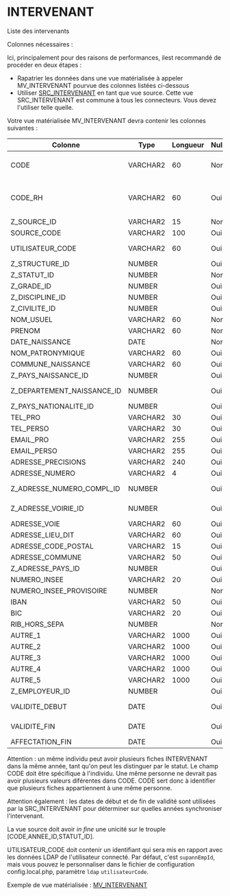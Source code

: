 # INTERVENANT

Liste des intervenants

Colonnes nécessaires :

Ici, principalement pour des raisons de performances, ilest recommandé de procéder en deux étapes :
* Rapatrier les données dans une vue matérialisée à appeler MV_INTERVENANT pourvue des colonnes listées ci-dessous
* Utiliser [SRC_INTERVENANT](../Générique/SRC_INTERVENANT.sql) en tant que vue source. Cette vue SRC_INTERVENANT est commune à tous les connecteurs.
Vous devez l'utiliser telle quelle.

Votre vue matérialisée MV_INTERVENANT devra contenir les colonnes suivantes :

|Colonne                   |Type    |Longueur|Nullable|Commentaire                  |
|--------------------------|--------|--------|--------|-----------------------------|
|CODE                      |VARCHAR2|60      |Non     | Identifiant unique de l'individu dans le système d'information l'individu |
|CODE_RH                   |VARCHAR2|60      |Oui     | Matricule permettant éventuellement d'identifier l'intervenant dans Siham, Harpège, Mangue, etc. |
|Z_SOURCE_ID               |VARCHAR2|15      |Non     |==> SOURCE.CODE              |
|SOURCE_CODE               |VARCHAR2|100     |Oui     |                             |
|UTILISATEUR_CODE          |VARCHAR2|60      |Oui     | Identifiant pour faire lien avec le LDAP |
|Z_STRUCTURE_ID            |NUMBER  |        |Oui     |==> STRUCTURE.SOURCE_CODE    |
|Z_STATUT_ID               |NUMBER  |        |Non     |==> STATUT_INTERVENANT.CODE  |
|Z_GRADE_ID                |NUMBER  |        |Oui     |==> GRADE.SOURCE_CODE        |
|Z_DISCIPLINE_ID           |NUMBER  |        |Oui     |==> DISCIPLINE.SOURCE_CODE   |
|Z_CIVILITE_ID             |NUMBER  |        |Oui     |==> CIVILITE.LIBELLE_COURT   |
|NOM_USUEL                 |VARCHAR2|60      |Non     |                             |
|PRENOM                    |VARCHAR2|60      |Non     |                             |
|DATE_NAISSANCE            |DATE    |        |Non     |                             |
|NOM_PATRONYMIQUE          |VARCHAR2|60      |Oui     |                             |
|COMMUNE_NAISSANCE         |VARCHAR2|60      |Oui     |                             |
|Z_PAYS_NAISSANCE_ID       |NUMBER  |        |Oui     |==> PAYS.SOURCE_CODE         |
|Z_DEPARTEMENT_NAISSANCE_ID|NUMBER  |        |Oui     |==> DEPARTEMENT.SOURCE_CODE  |
|Z_PAYS_NATIONALITE_ID     |NUMBER  |        |Oui     |==> PAYS.SOURCE_CODE         |
|TEL_PRO                   |VARCHAR2|30      |Oui     |                             |
|TEL_PERSO                 |VARCHAR2|30      |Oui     |                             |
|EMAIL_PRO                 |VARCHAR2|255     |Oui     |                             |
|EMAIL_PERSO               |VARCHAR2|255     |Oui     |                             |
|ADRESSE_PRECISIONS        |VARCHAR2|240     |Oui     |                             |
|ADRESSE_NUMERO            |VARCHAR2|4       |Oui     |                             |
|Z_ADRESSE_NUMERO_COMPL_ID |NUMBER  |        |Oui     |==> ADRESSE_NUMERO_COMPL.CODE|
|Z_ADRESSE_VOIRIE_ID       |NUMBER  |        |Oui     |==> ADRESSE_VOIRIE.SOURCE_CODE |
|ADRESSE_VOIE              |VARCHAR2|60      |Oui     |                             |
|ADRESSE_LIEU_DIT          |VARCHAR2|60      |Oui     |                             |
|ADRESSE_CODE_POSTAL       |VARCHAR2|15      |Oui     |                             |
|ADRESSE_COMMUNE           |VARCHAR2|50      |Oui     |                             |
|Z_ADRESSE_PAYS_ID         |NUMBER  |        |Oui     |==> PAYS.SOURCE_CODE         |
|NUMERO_INSEE              |VARCHAR2|20      |Oui     |                             |
|NUMERO_INSEE_PROVISOIRE   |NUMBER  |        |Non     | Flag (1 ou 0)               |
|IBAN                      |VARCHAR2|50      |Oui     |                             |
|BIC                       |VARCHAR2|20      |Oui     |                             |
|RIB_HORS_SEPA             |NUMBER  |        |Non     | Flag (1 ou 0)               |
|AUTRE_1                   |VARCHAR2|1000    |Oui     |                             |
|AUTRE_2                   |VARCHAR2|1000    |Oui     |                             |
|AUTRE_3                   |VARCHAR2|1000    |Oui     |                             |
|AUTRE_4                   |VARCHAR2|1000    |Oui     |                             |
|AUTRE_5                   |VARCHAR2|1000    |Oui     |                             |
|Z_EMPLOYEUR_ID            |NUMBER  |        |Oui     |==> EMPLOYEUR.SOURCE_CODE    |
|VALIDITE_DEBUT            |DATE    |        |Oui     |Date de début de validité (NULL = depuis toujours)  |
|VALIDITE_FIN              |DATE    |        |Oui     |Date de fin   de validité (NULL = pas d'expiration) |
|AFFECTATION_FIN           |DATE    |        |Oui     |Date de fin   d'affectation |

Attention : un même individu peut avoir plusieurs fiches INTERVENANT dans la même année, tant qu'on peut les distinguer par le statut.
Le champ CODE doit être spécifique à l'individu. Une même personne ne devrait pas avoir plusieurs valeurs diférentes dans CODE.
CODE sert donc à identifier que plusieurs fiches appartiennent à une même personne.

Attention également : les dates de début et de fin de validité sont utilisées par la SRC_INTERVENANT pour déterminer sur quelles années synchroniser l'intervenant.

La vue source doit avoir *in fine* une unicité sur le trouple [CODE,ANNEE_ID,STATUT_ID].

UTILISATEUR_CODE doit contenir un identifiant qui sera mis en rapport avec les données LDAP de l'utilisateur connecté.
Par défaut, c'est `supannEmpId`, mais vous pouvez le personnaliser dans le fichier de configuration config.local.php, paramètre `ldap` `utilisateurCode`.


Exemple de vue matérialisée :
[MV_INTERVENANT](../Harpège/MV_INTERVENANT.sql)

